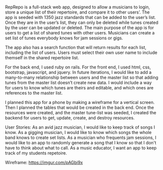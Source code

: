 RepRepo is a full-stack web app, designed to allow a musicians to login, store a unique list of their repertoire, and compare it to other users’. The app is seeded with 1350 jazz standards that can be added to the user’s list. Once they are in the user’s list, they can only be deleted while tunes created by the user can be updated or deleted. The main purpose of the app is for users to get a list of shared tunes with other users. Musicians can create a set list of tunes everybody knows for jam sessions or gigs.

The app also has a search function that will return results for each list, including the list of users. Users must select their own user name to include themself in the shared repertoire list.

For the back end, I used ruby on rails. For the front end, I used html, css, bootstrap, javascript, and jquery. In future iterations, I would like to add a many-to-many relationship between users and the master list so that adding tunes from the master list doesn’t create new data. I would include a way for users to know which tunes are theirs and editable, and which ones are references to the master list.

I planned this app for a phone by making a wireframe for a vertical screen. Then I planned the tables that would be created in the back end. Once the resources were created, and the master tune-list was seeded, I created the backend for users to get, update, create, and destroy resources.

User Stories:
As an avid jazz musician, I would like to keep track of songs I know.
As a gigging musician, I would like to know which songs the whole band knows to create set lists.
As a musician who frequents jam sessions, I would like to an app to randomly generate a song that I know so that I don't have to think about what to call.
As a music educator, I want an app to keep track of my students repetoire.

Wireframe:
https://imgur.com/pAGbi9x
